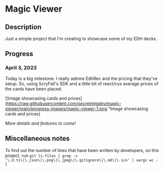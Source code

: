 # Magic Viewer

## Description

Just a simple project that I'm creating to showcase some of my EDH decks.

## Progress

### April 3, 2023

Today is a big milestone. I really admire EdhRec and the pricing that they've setup. So, using ScryFall's SDK and a little bit of react/css average prices of the cards have been placed.

![Image showcasing cards and prices](https://raw.githubusercontent.com/secretmtgdev/magic-viewer/main/progress-images/magic-viewer-1.png "Image showcasing cards and prices)

_More details and features to come!_

## Miscellaneous notes

To find out the number of lines that have been written by developers, on this project, run `git ls-files | grep -v '\.d.ts\|\.json\|\.png\|\.jpeg\|\.gitignore\|\.md\|\.ico' | xargs wc -l`